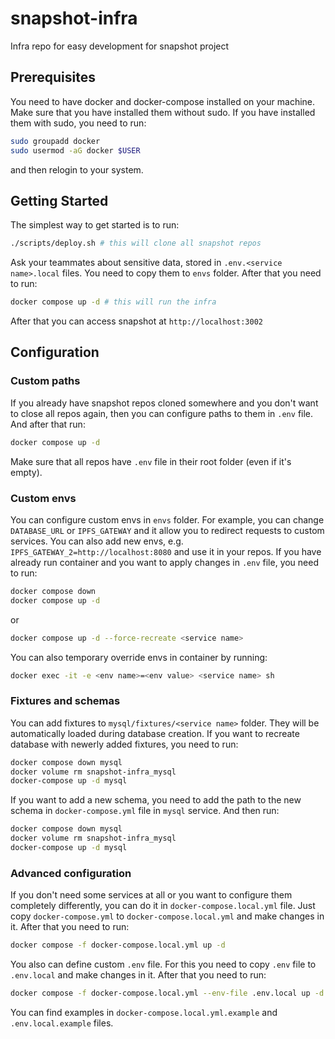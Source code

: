 # snapshot-infra
Infra repo for easy development for snapshot project

## Prerequisites
You need to have docker and docker-compose installed on your machine. Make sure that you have installed them without sudo. If you have installed them with sudo, you need to run:
```sh
sudo groupadd docker
sudo usermod -aG docker $USER
```
and then relogin to your system.

## Getting Started
The simplest way to get started is to run:
```sh
./scripts/deploy.sh # this will clone all snapshot repos
```
Ask your teammates about sensitive data, stored in `.env.<service name>.local` files. You need to copy them to `envs` folder. After that you need to run:
```sh
docker compose up -d # this will run the infra
```
After that you can access snapshot at `http://localhost:3002`

## Configuration

### Custom paths
If you already have snapshot repos cloned somewhere and you don't want to close all repos again, then you can configure paths to them in `.env` file. And after that run:
```sh
docker compose up -d
```
Make sure that all repos have `.env` file in their root folder (even if it's empty).

### Custom envs
You can configure custom envs in `envs` folder. For example, you can change `DATABASE_URL` or `IPFS_GATEWAY` and it allow you to redirect requests to custom services. You can also add new envs, e.g. `IPFS_GATEWAY_2=http://localhost:8080` and use it in your repos.
If you have already run container and you want to apply changes in `.env` file, you need to run:
```sh
docker compose down
docker compose up -d
```
or
```sh
docker compose up -d --force-recreate <service name>
```
You can also temporary override envs in container by running:
```sh
docker exec -it -e <env name>=<env value> <service name> sh
```

### Fixtures and schemas
You can add fixtures to `mysql/fixtures/<service name>` folder. They will be automatically loaded during database creation. If you want to recreate database with newerly added fixtures, you need to run:
```sh
docker compose down mysql
docker volume rm snapshot-infra_mysql
docker-compose up -d mysql
```
If you want to add a new schema, you need to add the path to the new schema in `docker-compose.yml` file in `mysql` service. And then run:
```sh
docker compose down mysql
docker volume rm snapshot-infra_mysql
docker-compose up -d mysql
```

### Advanced configuration

If you don't need some services at all or you want to configure them completely differently, you can do it in `docker-compose.local.yml` file. Just copy `docker-compose.yml` to `docker-compose.local.yml` and make changes in it. After that you need to run:
```sh
docker compose -f docker-compose.local.yml up -d
```
You also can define custom `.env` file. For this you need to copy `.env` file to `.env.local` and make changes in it. After that you need to run:
```sh
docker compose -f docker-compose.local.yml --env-file .env.local up -d
```
You can find examples in `docker-compose.local.yml.example` and `.env.local.example` files.
